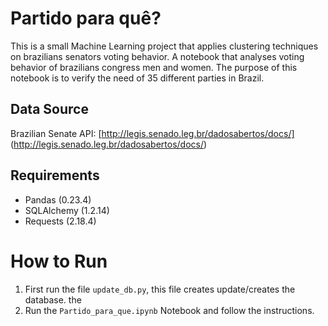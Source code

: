 
# Partido para quê?

This is a small Machine Learning project that applies clustering techniques on brazilians senators voting behavior.
A notebook that analyses voting behavior of brazilians congress men and women. The purpose of this notebook is to verify the need of 35 different parties in Brazil.

## Data Source
Brazilian Senate API: [http://legis.senado.leg.br/dadosabertos/docs/]
(http://legis.senado.leg.br/dadosabertos/docs/)

## Requirements
- Pandas (0.23.4)
- SQLAlchemy (1.2.14)
- Requests (2.18.4)

# How to Run
1. First run the file `update_db.py`, this file creates update/creates the database. the
2. Run the `Partido_para_que.ipynb` Notebook and follow the instructions.